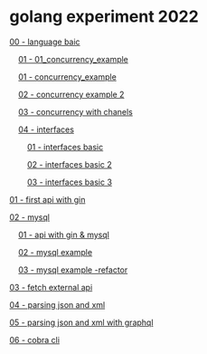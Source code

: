 # golang experiment 2022

[00 - language baic](./00_language_basics/)

&nbsp;&nbsp;&nbsp;&nbsp;[01 - 01_concurrency_example](./00_language_basics/01_concurrency_example/)

&nbsp;&nbsp;&nbsp;&nbsp;[01 - concurrency_example](./00_language_basics/01_concurrency_example/)

&nbsp;&nbsp;&nbsp;&nbsp;[02 - concurrency example 2](./00_language_basics/02_concurrency_example_2/)

&nbsp;&nbsp;&nbsp;&nbsp;[03 - concurrency with chanels](./00_language_basics/03_concurrency_example_with_chanels/)

&nbsp;&nbsp;&nbsp;&nbsp;[04 - interfaces](./00_language_basics/04_interfaces/)

&nbsp;&nbsp;&nbsp;&nbsp;&nbsp;&nbsp;&nbsp;&nbsp;[01 - interfaces basic](./00_language_basics/04_interfaces/01_interfaces_basic/)

&nbsp;&nbsp;&nbsp;&nbsp;&nbsp;&nbsp;&nbsp;&nbsp;[02 - interfaces basic 2](./00_language_basics/04_interfaces/02_interfaces_basics_2/)

&nbsp;&nbsp;&nbsp;&nbsp;&nbsp;&nbsp;&nbsp;&nbsp;[03 - interfaces basic 3](./00_language_basics/04_interfaces/03_interfaces_basics_3/)



[01 - first api with gin](./01_first_api/)

[02 - mysql](./02_mysql/)

&nbsp;&nbsp;&nbsp;&nbsp;[01 - api with gin & mysql](./02_mysql/01_mysql_with_gin/)

&nbsp;&nbsp;&nbsp;&nbsp;[02 - mysql example](./02_mysql/02_mysql_example/)

&nbsp;&nbsp;&nbsp;&nbsp;[03 - mysql example -refactor](./02_mysql/03_mysql_example_refactor/)

[03 - fetch external api](./03_fetch_external_api/)

[04 - parsing json and xml](./04_parse_json_and_xml)

[05 - parsing json and xml with graphql](./05_parsing_json_and_xml_with_graphql/)

[06 - cobra cli](./06_cobra_cli/)
